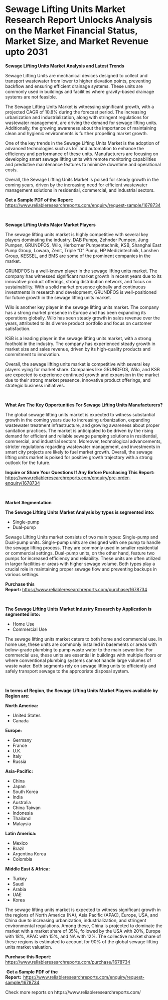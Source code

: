 <p><h1>Sewage Lifting Units Market Research Report Unlocks Analysis on the Market Financial Status, Market Size, and Market Revenue upto 2031</h1></p><p><strong>Sewage Lifting Units Market Analysis and Latest Trends</strong></p>
<p><p>Sewage Lifting Units are mechanical devices designed to collect and transport wastewater from lower to higher elevation points, preventing backflow and ensuring efficient drainage systems. These units are commonly used in buildings and facilities where gravity-based drainage systems are not feasible.</p><p>The Sewage Lifting Units Market is witnessing significant growth, with a projected CAGR of 10.8% during the forecast period. The increasing urbanization and industrialization, along with stringent regulations for wastewater management, are driving the demand for sewage lifting units. Additionally, the growing awareness about the importance of maintaining clean and hygienic environments is further propelling market growth.</p><p>One of the key trends in the Sewage Lifting Units Market is the adoption of advanced technologies such as IoT and automation to enhance the efficiency and performance of these units. Manufacturers are focusing on developing smart sewage lifting units with remote monitoring capabilities and predictive maintenance features to minimize downtime and operational costs.</p><p>Overall, the Sewage Lifting Units Market is poised for steady growth in the coming years, driven by the increasing need for efficient wastewater management solutions in residential, commercial, and industrial sectors.</p></p>
<p><strong>Get a Sample PDF of the Report:&nbsp;</strong> <a href="https://www.reliableresearchreports.com/enquiry/request-sample/1678734">https://www.reliableresearchreports.com/enquiry/request-sample/1678734</a></p>
<p>&nbsp;</p>
<p><strong>Sewage Lifting Units Major Market Players</strong></p>
<p><p>The sewage lifting units market is highly competitive with several key players dominating the industry. DAB Pumps, Zehnder Pumpen, Jung Pumpen, GRUNDFOS, Wilo, Herborner Pumpentechnik, KSB, Shanghai East Pump Group, Lowara, Zenit, Triple “D” Pump, HP Medizintechnik, Lanshen Group, KESSEL, and BMS are some of the prominent companies in the market.</p><p>GRUNDFOS is a well-known player in the sewage lifting units market. The company has witnessed significant market growth in recent years due to its innovative product offerings, strong distribution network, and focus on sustainability. With a solid market presence globally and continuous investments in research and development, GRUNDFOS is well-positioned for future growth in the sewage lifting units market.</p><p>Wilo is another key player in the sewage lifting units market. The company has a strong market presence in Europe and has been expanding its operations globally. Wilo has seen steady growth in sales revenue over the years, attributed to its diverse product portfolio and focus on customer satisfaction.</p><p>KSB is a leading player in the sewage lifting units market, with a strong foothold in the industry. The company has experienced steady growth in market size and sales revenue, driven by its high-quality products and commitment to innovation.</p><p>Overall, the sewage lifting units market is competitive with several key players vying for market share. Companies like GRUNDFOS, Wilo, and KSB are expected to experience continued growth and expansion in the market due to their strong market presence, innovative product offerings, and strategic business initiatives.</p></p>
<p>&nbsp;</p>
<p><strong>What Are The Key Opportunities For Sewage Lifting Units Manufacturers?</strong></p>
<p><p>The global sewage lifting units market is expected to witness substantial growth in the coming years due to increasing urbanization, expanding wastewater treatment infrastructure, and growing awareness about proper sanitation practices. The market is anticipated to be driven by the rising demand for efficient and reliable sewage pumping solutions in residential, commercial, and industrial sectors. Moreover, technological advancements, stricter regulations regarding wastewater management, and investments in smart city projects are likely to fuel market growth. Overall, the sewage lifting units market is poised for positive growth trajectory with a strong outlook for the future.</p></p>
<p><strong>Inquire or Share Your Questions If Any Before Purchasing This Report:</strong> <a href="https://www.reliableresearchreports.com/enquiry/pre-order-enquiry/1678734">https://www.reliableresearchreports.com/enquiry/pre-order-enquiry/1678734</a></p>
<p>&nbsp;</p>
<p><strong>Market Segmentation</strong></p>
<p><strong>The Sewage Lifting Units Market Analysis by types is segmented into:</strong></p>
<p><ul><li>Single-pump</li><li>Dual-pump</li></ul></p>
<p><p>Sewage Lifting Units market consists of two main types: Single-pump and Dual-pump units. Single-pump units are designed with one pump to handle the sewage lifting process. They are commonly used in smaller residential or commercial settings. Dual-pump units, on the other hand, feature two pumps for increased efficiency and reliability. These units are often utilized in larger facilities or areas with higher sewage volume. Both types play a crucial role in maintaining proper sewage flow and preventing backups in various settings.</p></p>
<p><strong>Purchase this Report:&nbsp;</strong><a href="https://www.reliableresearchreports.com/purchase/1678734">https://www.reliableresearchreports.com/purchase/1678734</a></p>
<p>&nbsp;</p>
<p><strong>The Sewage Lifting Units Market Industry Research by Application is segmented into:</strong></p>
<p><ul><li>Home Use</li><li>Commercial Use</li></ul></p>
<p><p>The sewage lifting units market caters to both home and commercial use. In home use, these units are commonly installed in basements or areas with below-grade plumbing to pump waste water to the main sewer line. For commercial use, these units are essential in buildings with multiple floors or where conventional plumbing systems cannot handle large volumes of waste water. Both segments rely on sewage lifting units to efficiently and safely transport sewage to the appropriate disposal system.</p></p>
<p>&nbsp;</p>
<p><strong>In terms of Region, the Sewage Lifting Units Market Players available by Region are:</strong></p>
<p>
    <p> <strong> North America: </strong>
        <ul>
            <li>United States</li>
            <li>Canada</li>
        </ul>
        </p> 
    <p> <strong> Europe: </strong>
        <ul>
            <li>Germany</li>
            <li>France</li>
            <li>U.K.</li>
            <li>Italy</li>
            <li>Russia</li>
        </ul>
        </p> 
    <p> <strong> Asia-Pacific: </strong>
        <ul>
            <li>China</li>
            <li>Japan</li>
            <li>South Korea</li>
            <li>India</li>
            <li>Australia</li>
            <li>China Taiwan</li>
            <li>Indonesia</li>
            <li>Thailand</li>
            <li>Malaysia</li>
        </ul>
        </p> 
    <p> <strong> Latin America: </strong>
        <ul>
            <li>Mexico</li>
            <li>Brazil</li>
            <li>Argentina Korea</li>
            <li>Colombia</li>
        </ul>
        </p> 
    <p> <strong> Middle East & Africa: </strong>
        <ul>
            <li>Turkey</li>
            <li>Saudi</li>
            <li>Arabia</li>
            <li>UAE</li>
            <li>Korea</li>
        </ul>
    </p>
    </p>
<p><p>The sewage lifting units market is expected to witness significant growth in the regions of North America (NA), Asia Pacific (APAC), Europe, USA, and China due to increasing urbanization, industrialization, and stringent environmental regulations. Among these, China is projected to dominate the market with a market share of 35%, followed by the USA with 20%, Europe with 18%, APAC with 15%, and NA with 12%. The collective market share of these regions is estimated to account for 90% of the global sewage lifting units market valuation.</p></p>
<p><strong>Purchase this Report: </strong><a href="https://www.reliableresearchreports.com/purchase/1678734">https://www.reliableresearchreports.com/purchase/1678734</a></p>
<p>&nbsp;<strong>Get a Sample PDF of the Report:&nbsp;&nbsp;</strong><a href="https://www.reliableresearchreports.com/enquiry/request-sample/1678734">https://www.reliableresearchreports.com/enquiry/request-sample/1678734</a></p>
<p><strong></strong></p>
<p>Check more reports on https://www.reliableresearchreports.com/</p>